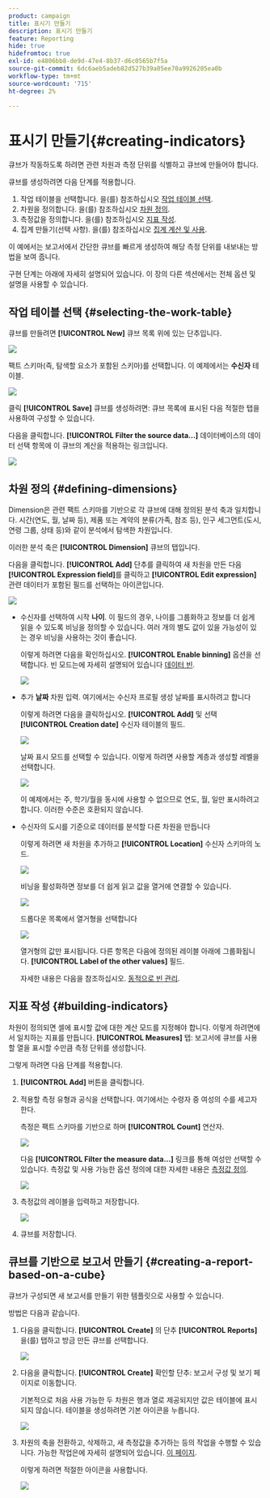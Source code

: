 ```yaml
---
product: campaign
title: 표시기 만들기
description: 표시기 만들기
feature: Reporting
hide: true
hidefromtoc: true
exl-id: e4806bb8-de9d-47e4-8b37-d6c0565b7f5a
source-git-commit: 6dc6aeb5adeb82d527b39a05ee70a9926205ea0b
workflow-type: tm+mt
source-wordcount: '715'
ht-degree: 2%

---
```


# 표시기 만들기{#creating-indicators}



큐브가 작동하도록 하려면 관련 차원과 측정 단위를 식별하고 큐브에 만들어야 합니다.

큐브를 생성하려면 다음 단계를 적용합니다.

1. 작업 테이블을 선택합니다. 을(를) 참조하십시오 [작업 테이블 선택](#selecting-the-work-table).
1. 차원을 정의합니다. 을(를) 참조하십시오 [차원 정의](#defining-dimensions).
1. 측정값을 정의합니다. 을(를) 참조하십시오 [지표 작성](#building-indicators).
1. 집계 만들기(선택 사항). 을(를) 참조하십시오 [집계 계산 및 사용](../../reporting/using/concepts-and-methodology.md#calculating-and-using-aggregates).

이 예에서는 보고서에서 간단한 큐브를 빠르게 생성하여 해당 측정 단위를 내보내는 방법을 보여 줍니다.

구현 단계는 아래에 자세히 설명되어 있습니다. 이 장의 다른 섹션에서는 전체 옵션 및 설명을 사용할 수 있습니다.

## 작업 테이블 선택 {#selecting-the-work-table}

큐브를 만들려면 **[!UICONTROL New]** 큐브 목록 위에 있는 단추입니다.

![](assets/s_advuser_cube_create.png)

팩트 스키마(즉, 탐색할 요소가 포함된 스키마)를 선택합니다. 이 예제에서는 **수신자** 테이블.

![](assets/s_advuser_cube_wz_02.png)

클릭 **[!UICONTROL Save]** 큐브를 생성하려면: 큐브 목록에 표시된 다음 적절한 탭을 사용하여 구성할 수 있습니다.

다음을 클릭합니다. **[!UICONTROL Filter the source data...]** 데이터베이스의 데이터 선택 항목에 이 큐브의 계산을 적용하는 링크입니다.

![](assets/s_advuser_cube_wz_03.png)

## 차원 정의 {#defining-dimensions}

Dimension은 관련 팩트 스키마를 기반으로 각 큐브에 대해 정의된 분석 축과 일치합니다. 시간(연도, 월, 날짜 등), 제품 또는 계약의 분류(가족, 참조 등), 인구 세그먼트(도시, 연령 그룹, 상태 등)와 같이 분석에서 탐색한 차원입니다.

이러한 분석 축은 **[!UICONTROL Dimension]** 큐브의 탭입니다.

다음을 클릭합니다. **[!UICONTROL Add]** 단추를 클릭하여 새 차원을 만든 다음 **[!UICONTROL Expression field]**&#x200B;를 클릭하고 **[!UICONTROL Edit expression]** 관련 데이터가 포함된 필드를 선택하는 아이콘입니다.

![](assets/s_advuser_cube_wz_04.png)

* 수신자를 선택하여 시작 **나이**. 이 필드의 경우, 나이를 그룹화하고 정보를 더 쉽게 읽을 수 있도록 비닝을 정의할 수 있습니다. 여러 개의 별도 값이 있을 가능성이 있는 경우 비닝을 사용하는 것이 좋습니다.

   이렇게 하려면 다음을 확인하십시오. **[!UICONTROL Enable binning]** 옵션을 선택합니다. 빈 모드는에 자세히 설명되어 있습니다 [데이터 빈](../../reporting/using/concepts-and-methodology.md#data-binning).

   ![](assets/s_advuser_cube_wz_05.png)

* 추가 **날짜** 차원 입력. 여기에서는 수신자 프로필 생성 날짜를 표시하려고 합니다

   이렇게 하려면 다음을 클릭하십시오. **[!UICONTROL Add]** 및 선택 **[!UICONTROL Creation date]** 수신자 테이블의 필드.

   ![](assets/s_advuser_cube_wz_06.png)

   날짜 표시 모드를 선택할 수 있습니다. 이렇게 하려면 사용할 계층과 생성할 레벨을 선택합니다.

   ![](assets/s_advuser_cube_wz_07.png)

   이 예제에서는 주, 학기/월을 동시에 사용할 수 없으므로 연도, 월, 일만 표시하려고 합니다. 이러한 수준은 호환되지 않습니다.

* 수신자의 도시를 기준으로 데이터를 분석할 다른 차원을 만듭니다

   이렇게 하려면 새 차원을 추가하고 **[!UICONTROL Location]** 수신자 스키마의 노드.

   ![](assets/s_advuser_cube_wz_08.png)

   비닝을 활성화하면 정보를 더 쉽게 읽고 값을 열거에 연결할 수 있습니다.

   ![](assets/s_advuser_cube_wz_09.png)

   드롭다운 목록에서 열거형을 선택합니다

   ![](assets/s_advuser_cube_wz_10.png)

   열거형의 값만 표시됩니다. 다른 항목은 다음에 정의된 레이블 아래에 그룹화됩니다. **[!UICONTROL Label of the other values]** 필드.

   자세한 내용은 다음을 참조하십시오. [동적으로 빈 관리](../../reporting/using/concepts-and-methodology.md#dynamically-managing-bins).

## 지표 작성 {#building-indicators}

차원이 정의되면 셀에 표시할 값에 대한 계산 모드를 지정해야 합니다. 이렇게 하려면에서 일치하는 지표를 만듭니다. **[!UICONTROL Measures]** 탭: 보고서에 큐브를 사용할 열을 표시할 수만큼 측정 단위를 생성합니다.

그렇게 하려면 다음 단계를 적용합니다.

1. **[!UICONTROL Add]** 버튼을 클릭합니다.
1. 적용할 측정 유형과 공식을 선택합니다. 여기에서는 수령자 중 여성의 수를 세고자 한다.

   측정은 팩트 스키마를 기반으로 하며 **[!UICONTROL Count]** 연산자.

   ![](assets/s_advuser_cube_wz_11.png)

   다음 **[!UICONTROL Filter the measure data...]** 링크를 통해 여성만 선택할 수 있습니다. 측정값 및 사용 가능한 옵션 정의에 대한 자세한 내용은 [측정값 정의](../../reporting/using/concepts-and-methodology.md#defining-measures).

   ![](assets/s_advuser_cube_wz_12.png)

1. 측정값의 레이블을 입력하고 저장합니다.

   ![](assets/s_advuser_cube_wz_13.png)

1. 큐브를 저장합니다.

## 큐브를 기반으로 보고서 만들기 {#creating-a-report-based-on-a-cube}

큐브가 구성되면 새 보고서를 만들기 위한 템플릿으로 사용할 수 있습니다.

방법은 다음과 같습니다.

1. 다음을 클릭합니다. **[!UICONTROL Create]** 의 단추 **[!UICONTROL Reports]** 을(를) 탭하고 방금 만든 큐브를 선택합니다.

   ![](assets/s_advuser_cube_wz_14.png)

1. 다음을 클릭합니다. **[!UICONTROL Create]** 확인할 단추: 보고서 구성 및 보기 페이지로 이동합니다.

   기본적으로 처음 사용 가능한 두 차원은 행과 열로 제공되지만 값은 테이블에 표시되지 않습니다. 테이블을 생성하려면 기본 아이콘을 누릅니다.

   ![](assets/s_advuser_cube_wz_15.png)

1. 차원의 축을 전환하고, 삭제하고, 새 측정값을 추가하는 등의 작업을 수행할 수 있습니다. 가능한 작업은에 자세히 설명되어 있습니다. [이 페이지](../../reporting/using/using-cubes-to-explore-data.md).

   이렇게 하려면 적절한 아이콘을 사용합니다.

   ![](assets/s_advuser_cube_wz_16.png)
